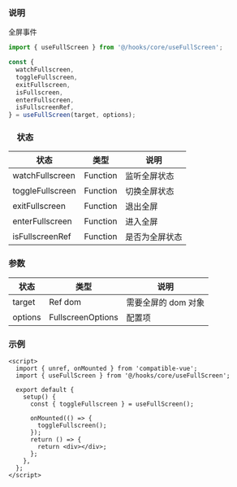 ### 说明

全屏事件

```js
import { useFullScreen } from '@/hooks/core/useFullScreen';

const {
  watchFullscreen,
  toggleFullscreen,
  exitFullscreen,
  isFullscreen,
  enterFullscreen,
  isFullscreenRef,
} = useFullScreen(target, options);
```

### 　状态

| 状态             | 类型     | 说明           |
| ---------------- | -------- | -------------- |
| watchFullscreen  | Function | 监听全屏状态   |
| toggleFullscreen | Function | 切换全屏状态   |
| exitFullscreen   | Function | 退出全屏       |
| enterFullscreen  | Function | 进入全屏       |
| isFullscreenRef  | Function | 是否为全屏状态 |

### 参数

| 状态    | 类型              | 说明                |
| ------- | ----------------- | ------------------- |
| target  | Ref dom           | 需要全屏的 dom 对象 |
| options | FullscreenOptions | 配置项              |

### 示例

```vue
<script>
  import { unref, onMounted } from 'compatible-vue';
  import { useFullScreen } from '@/hooks/core/useFullScreen';

  export default {
    setup() {
      const { toggleFullscreen } = useFullScreen();

      onMounted(() => {
        toggleFullscreen();
      });
      return () => {
        return <div></div>;
      };
    },
  };
</script>
```
